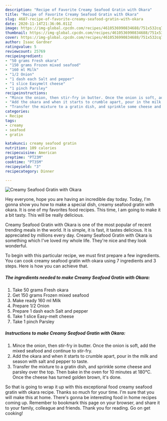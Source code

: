 ```yaml
---
description: "Recipe of Favorite Creamy Seafood Gratin with Okara"
title: "Recipe of Favorite Creamy Seafood Gratin with Okara"
slug: 4687-recipe-of-favorite-creamy-seafood-gratin-with-okara
date: 2020-11-14T21:36:06.011Z
image: https://img-global.cpcdn.com/recipes/4610536990834688/751x532cq70/creamy-seafood-gratin-with-okara-recipe-main-photo.jpg
thumbnail: https://img-global.cpcdn.com/recipes/4610536990834688/751x532cq70/creamy-seafood-gratin-with-okara-recipe-main-photo.jpg
cover: https://img-global.cpcdn.com/recipes/4610536990834688/751x532cq70/creamy-seafood-gratin-with-okara-recipe-main-photo.jpg
author: Isaac Gardner
ratingvalue: 5
reviewcount: 25769
recipeingredient:
- "50 grams Fresh okara"
- "150 grams Frozen mixed seafood"
- "160 ml Milk"
- "1/2 Onion"
- "1 dash each Salt and pepper"
- "1 slice Easymelt cheese"
- "1 pinch Parsley"
recipeinstructions:
- "Mince the onion, then stir-fry in butter. Once the onion is soft, add the mixed seafood and continue to stir-fry."
- "Add the okara and when it starts to crumble apart, pour in the milk and season with salt and pepper to taste."
- "Transfer the mixture to a gratin dish, and sprinkle some cheese and parsley over the top. Then bake in the oven for 10 minutes at 180°C. Once the cheese has turned golden brown, it&#39;s done."
categories:
- Recipe
tags:
- creamy
- seafood
- gratin

katakunci: creamy seafood gratin 
nutrition: 109 calories
recipecuisine: American
preptime: "PT23M"
cooktime: "PT35M"
recipeyield: "3"
recipecategory: Dinner

---
```



![Creamy Seafood Gratin with Okara](https://img-global.cpcdn.com/recipes/4610536990834688/751x532cq70/creamy-seafood-gratin-with-okara-recipe-main-photo.jpg)

Hey everyone, hope you are having an incredible day today. Today, I'm gonna show you how to make a special dish, creamy seafood gratin with okara. It is one of my favorites food recipes. This time, I am going to make it a bit tasty. This will be really delicious.

Creamy Seafood Gratin with Okara is one of the most popular of recent trending meals in the world. It is simple, it is fast, it tastes delicious. It is appreciated by millions every day. Creamy Seafood Gratin with Okara is something which I've loved my whole life. They're nice and they look wonderful.




To begin with this particular recipe, we must first prepare a few ingredients. You can cook creamy seafood gratin with okara using 7 ingredients and 3 steps. Here is how you can achieve that.

<!--inarticleads1-->

##### The ingredients needed to make Creamy Seafood Gratin with Okara:

1. Take 50 grams Fresh okara
1. Get 150 grams Frozen mixed seafood
1. Make ready 160 ml Milk
1. Prepare 1/2 Onion
1. Prepare 1 dash each Salt and pepper
1. Take 1 slice Easy-melt cheese
1. Take 1 pinch Parsley




<!--inarticleads2-->

##### Instructions to make Creamy Seafood Gratin with Okara:

1. Mince the onion, then stir-fry in butter. Once the onion is soft, add the mixed seafood and continue to stir-fry.
1. Add the okara and when it starts to crumble apart, pour in the milk and season with salt and pepper to taste.
1. Transfer the mixture to a gratin dish, and sprinkle some cheese and parsley over the top. Then bake in the oven for 10 minutes at 180°C. Once the cheese has turned golden brown, it&#39;s done.




So that is going to wrap it up with this exceptional food creamy seafood gratin with okara recipe. Thanks so much for your time. I'm sure that you will make this at home. There's gonna be interesting food in home recipes coming up. Remember to bookmark this page on your browser, and share it to your family, colleague and friends. Thank you for reading. Go on get cooking!
